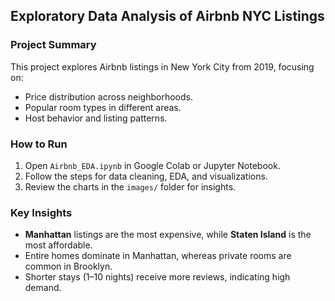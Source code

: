 ## Exploratory Data Analysis of Airbnb NYC Listings

### Project Summary
This project explores Airbnb listings in New York City from 2019, focusing on:
- Price distribution across neighborhoods.
- Popular room types in different areas.
- Host behavior and listing patterns.

### How to Run
1. Open `Airbnb_EDA.ipynb` in Google Colab or Jupyter Notebook.
2. Follow the steps for data cleaning, EDA, and visualizations.
3. Review the charts in the `images/` folder for insights.

### Key Insights
- **Manhattan** listings are the most expensive, while **Staten Island** is the most affordable.
- Entire homes dominate in Manhattan, whereas private rooms are common in Brooklyn.
- Shorter stays (1–10 nights) receive more reviews, indicating high demand.
